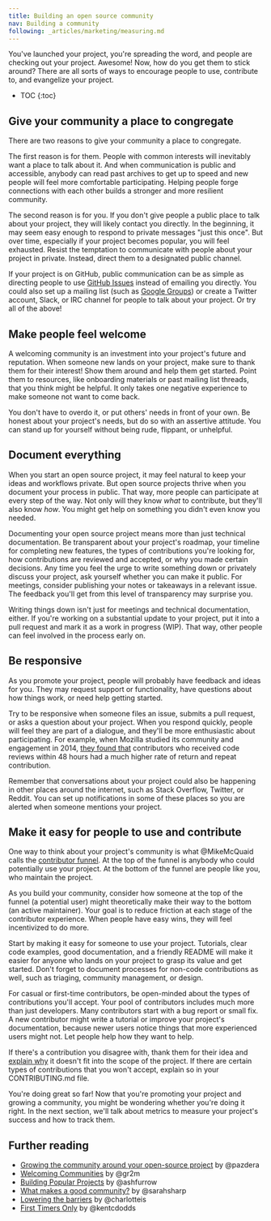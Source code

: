 ```yaml
---
title: Building an open source community
nav: Building a community
following: _articles/marketing/measuring.md
---
```


You've launched your project, you're spreading the word, and people are checking out your project. Awesome! Now, how do you get them to stick around? There are all sorts of ways to encourage people to use, contribute to, and evangelize your project.

* TOC
{:toc}

## Give your community a place to congregate

There are two reasons to give your community a place to congregate.

The first reason is for them. People with common interests will inevitably want a place to talk about it. And when communication is public and accessible, anybody can read past archives to get up to speed and new people will feel more comfortable participating. Helping people forge connections with each other builds a stronger and more resilient community.

The second reason is for you. If you don't give people a public place to talk about your project, they will likely contact you directly. In the beginning, it may seem easy enough to respond to private messages "just this once". But over time, especially if your project becomes popular, you will feel exhausted. Resist the temptation to communicate with people about your project in private. Instead, direct them to a designated public channel.

If your project is on GitHub, public communication can be as simple as directing people to use [GitHub Issues](https://guides.github.com/features/issues/) instead of emailing you directly. You could also set up a mailing list (such as [Google Groups](https://groups.google.com/forum/#!overview)) or create a Twitter account, Slack, or IRC channel for people to talk about your project. Or try all of the above!

## Make people feel welcome

A welcoming community is an investment into your project's future and reputation. When someone new lands on your project, make sure to thank them for their interest! Show them around and help them get started. Point them to resources, like onboarding materials or past mailing list threads, that you think might be helpful. It only takes one negative experience to make someone not want to come back.

You don't have to overdo it, or put others' needs in front of your own. Be honest about your project's needs, but do so with an assertive attitude. You can stand up for yourself without being rude, flippant, or unhelpful.

## Document everything

When you start an open source project, it may feel natural to keep your ideas and workflows private. But open source projects thrive when you document your process in public. That way, more people can participate at every step of the way. Not only will they know _what_ to contribute, but they'll also know _how_. You might get help on something you didn't even know you needed.

Documenting your open source project means more than just technical documentation. Be transparent about your project's roadmap, your timeline for completing new features, the types of contributions you're looking for, how contributions are reviewed and accepted, or why you made certain decisions. Any time you feel the urge to write something down or privately discuss your project, ask yourself whether you can make it public. For meetings, consider publishing your notes or takeaways in a relevant issue. The feedback you'll get from this level of transparency may surprise you.

Writing things down isn't just for meetings and technical documentation, either. If you're working on a substantial update to your project, put it into a pull request and mark it as a work in progress (WIP). That way, other people can feel involved in the process early on.

## Be responsive

As you promote your project, people will probably have feedback and ideas for you. They may request support or functionality, have questions about how things work, or need help getting started.

Try to be responsive when someone files an issue, submits a pull request, or asks a question about your project. When you respond quickly, people will feel they are part of a dialogue, and they'll be more enthusiastic about participating. For example, when Mozilla studied its community and engagement in 2014, [they found that](https://docs.google.com/presentation/d/1hsJLv1ieSqtXBzd5YZusY-mB8e1VJzaeOmh8Q4VeMio/edit#slide=id.g43d857af8_0177) contributors who received code reviews within 48 hours had a much higher rate of return and repeat contribution.

Remember that conversations about your project could also be happening in other places around the internet, such as Stack Overflow, Twitter, or Reddit. You can set up notifications in some of these places so you are alerted when someone mentions your project.

## Make it easy for people to use and contribute

One way to think about your project's community is what @MikeMcQuaid calls the [contributor funnel](https://speakerdeck.com/mikemcquaid/the-open-source-contributor-funnel). At the top of the funnel is anybody who could potentially use your project. At the bottom of the funnel are people like you, who maintain the project.

As you build your community, consider how someone at the top of the funnel (a potential user) might theoretically make their way to the bottom (an active maintainer). Your goal is to reduce friction at each stage of the contributor experience. When people have easy wins, they will feel incentivized to do more.

Start by making it easy for someone to use your project. Tutorials, clear code examples, good documentation, and a friendly README will make it easier for anyone who lands on your project to grasp its value and get started. Don't forget to document processes for non-code contributions as well, such as triaging, community management, or design.

For casual or first-time contributors, be open-minded about the types of contributions you'll accept. Your pool of contributors includes much more than just developers. Many contributors start with a bug report or small fix. A new contributor might write a tutorial or improve your project's documentation, because newer users notice things that more experienced users might not. Let people help how they want to help.

If there's a contribution you disagree with, thank them for their idea and [explain why](../../troubleshooting/contributions) it doesn't fit into the scope of the project. If there are certain types of contributions that you won't accept, explain so in your CONTRIBUTING.md file.

You're doing great so far! Now that you're promoting your project and growing a community, you might be wondering whether you're doing it right. In the next section, we'll talk about metrics to measure your project's success and how to track them.

## Further reading

* [Growing the community around your open-source project](http://radek.io/2015/10/12/marketing-for-open-source-projects-5/) by @pazdera
* [Welcoming Communities](http://hood.ie/blog/welcoming-communities.html) by @gr2m
* [Building Popular Projects](https://ashfurrow.com/blog/building-popular-projects/) by @ashfurrow
* [What makes a good community?](http://sarah.thesharps.us/2015/10/06/what-makes-a-good-community/) by @sarahsharp
* [Lowering the barriers](https://the-pastry-box-project.net/charlotte-spencer/2015-september-16) by @charlotteis
* [First Timers Only](https://medium.com/@kentcdodds/first-timers-only-78281ea47455#.f0i87x7us) by @kentcdodds
